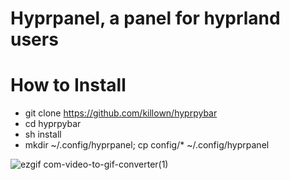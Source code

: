 # Hyprpanel, a panel for hyprland users
# How to Install
- git clone https://github.com/killown/hyprpybar
- cd hyprpybar
- sh install
- mkdir ~/.config/hyprpanel; cp config/* ~/.config/hyprpanel
  
![ezgif com-video-to-gif-converter(1)](https://github.com/killown/hyprpybar/assets/24453/3d498648-e8ae-4471-b411-375466dd5b65)
